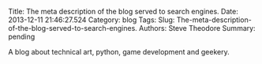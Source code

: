 Title: The meta description of the blog served to search engines.
Date: 2013-12-11 21:46:27.524
Category: blog
Tags: 
Slug: The-meta-description-of-the-blog-served-to-search-engines.
Authors: Steve Theodore
Summary: pending

A blog about technical art, python, game development and geekery.

